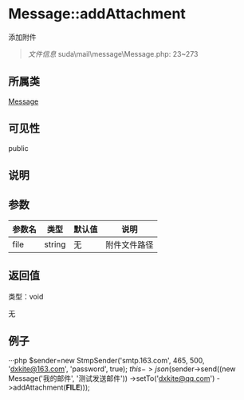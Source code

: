 # Message::addAttachment

添加附件

> *文件信息* suda\mail\message\Message.php: 23~273

## 所属类 

[Message](../Message.md)

## 可见性

 public 

## 说明




## 参数


| 参数名 | 类型 | 默认值 | 说明 |
|--------|-----|-------|-------|
| file |  string | 无 |  附件文件路径 |



## 返回值

类型：void

无



## 例子

···php
$sender=new StmpSender('smtp.163.com', 465, 500, 'dxkite@163.com', 'password', true);
$this->json($sender->send((new Message('我的邮件', '测试发送邮件'))
->setTo('dxkite@qq.com')
->addAttachment(__FILE__)));
